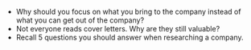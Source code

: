 * Why should you focus on what you bring to the company instead of what you can get out of the company?
* Not everyone reads cover letters. Why are they still valuable?
* Recall 5 questions you should answer when researching a company.
